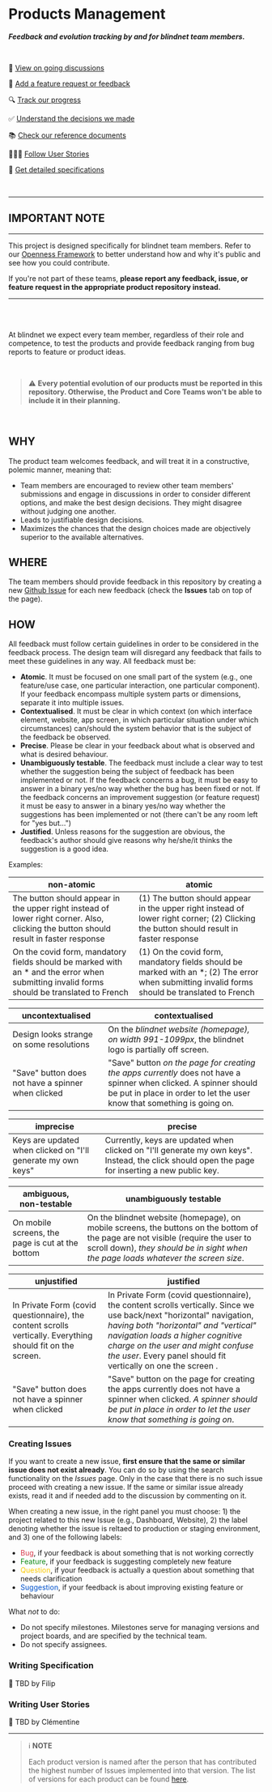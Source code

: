 # Products Management

***Feedback and evolution tracking by and for blindnet team members.***

<br />

:eyes: [View on going discussions](https://github.com/blindnet-io/clients/issues)

:rocket: [Add a feature request or feedback](#creating-issues)

:mag: [Track our progress](https://github.com/orgs/blindnet-io/projects)

:white_check_mark: [Understand the decisions we made](./decisions/)

:books: [Check our reference documents](./refs/)

:people_holding_hands: [Follow User Stories](./user-stories/)

:bookmark_tabs: [Get detailed specifications](./specifications/)

<br />

---

## IMPORTANT NOTE

---

This project is designed specifically for blindnet team members. Refer to our [Openness Framework](https://github.com/blindnet-io/openness) to better understand how and why it's public and see how you could contribute.

If you're not part of these teams, **please report any feedback, issue, or feature request in the appropriate product repository instead.**

---

<br /><br />

At blindnet we expect every team member, regardless of their role and competence, to test the products and provide feedback ranging from bug reports to feature or product ideas.

<br />

> :warning: **Every potential evolution of our products must be reported in this repository. Otherwise, the Product and Core Teams won't be able to include it in their planning.**

<br />

## WHY

The product team welcomes feedback, and will treat it in a constructive, polemic manner, meaning that:

- Team members are encouraged to review other team members' submissions and engage in discussions in order to consider different options, and make the best design decisions. They might disagree without judging one another.
- Leads to justifiable design decisions.
- Maximizes the chances that the design choices made are objectively superior to the available alternatives.

## WHERE

The team members should provide feedback in this repository by creating a new [Github Issue](https://docs.github.com/en/issues/tracking-your-work-with-issues/creating-an-issue) for each new feedback (check the **Issues** tab on top of the page).

## HOW

All feedback must follow certain guidelines in order to be considered in the feedback process. The design team will disregard any feedback that fails to meet these guidelines in any way. All feedback must be:

- **Atomic**. It must be focused on one small part of the system (e.g., one feature/use case, one particular interaction, one particular component). If your feedback encompass multiple system parts or dimensions, separate it into multiple issues.
- **Contextualised**. It must be clear in which context (on which interface element, website, app screen, in which particular situation under which circumstances) can/should the system behavior that is the subject of the feedback be observed. 
- **Precise**. Please be clear in your feedback about what is observed and what is desired behaviour.
- **Unambiguously testable**. The feedback must include a clear way to test whether the suggestion being the subject of feedback has been implemented or not. If the feedback concerns a bug, it must be easy to answer in a binary yes/no way whether the bug has been fixed or not. If the feedback concerns an improvement suggestion (or feature request) it must be easy to answer in a binary yes/no way whether the suggestions has been implemented or not (there can't be any room left for "yes but…")
- **Justified**. Unless reasons for the suggestion are obvious, the feedback's author should give reasons why he/she/it thinks the suggestion is a good idea.

Examples:

<!-- prettier-ignore -->
| non-atomic | atomic 
| ----------- | -----------
| The button should appear in the upper right instead of lower right corner. Also, clicking the button should result in faster response | (1) The button should appear in the upper right instead of lower right corner; (2) Clicking the button should result in faster response
| On the covid form, mandatory fields should be marked with an * and the error when submitting invalid forms should be translated to French | (1) On the covid form, mandatory fields should be marked with an *; (2) The error when submitting invalid forms should be translated to French

<!-- prettier-ignore -->
| uncontextualised | contextualised 
| ----------- | -----------
| Design looks strange on some resolutions | On the *blindnet website (homepage), on width 991-1099px*, the blindnet logo is partially off screen. 
| "Save" button does not have a spinner when clicked | "Save" button *on the page for creating the apps currently* does not have a spinner when clicked. A spinner should be put in place in order to let the user know that something is going on.

<!-- prettier-ignore -->
| imprecise | precise
| ----------- | -----------
| Keys are updated when clicked on "I'll generate my own keys" | Currently, keys are updated when clicked on "I'll generate my own keys". Instead, the click should open the page for inserting a new public key. 

<!-- prettier-ignore -->
| ambiguous, non-testable | unambiguously testable
| ----------- | -----------
| On mobile screens, the page is cut at the bottom | On the blindnet website (homepage), on mobile screens, the buttons on the bottom of the page are not visible (require the user to scroll down), *they should be in sight when the page loads whatever the screen size*.

<!-- prettier-ignore -->
| unjustified | justified
| ----------- | -----------
| In Private Form (covid questionnaire), the content scrolls vertically. Everything should fit on the screen. | In Private Form (covid questionnaire), the content scrolls vertically. Since we use back/next "horizontal" navigation, *having both "horizontal" and "vertical" navigation loads a higher cognitive charge on the user and might confuse the user*. Every panel should fit vertically on one the screen .
| "Save" button does not have a spinner when clicked | "Save" button on the page for creating the apps currently does not have a spinner when clicked. *A spinner should be put in place in order to let the user know that something is going on*.

### Creating Issues

If you want to create a new issue, **first ensure that the same or similar issue does not exist already**. You can do so by using the search functionality on the _Issues_ page. Only in the case that there is no such issue proceed with creating a new issue. If the same or similar issue already exists, read it and if needed add to the discussion by commenting on it.

When creating a new issue, in the right panel you must choose: 1) the project related to this new Issue (e.g., Dashboard, Website), 2) the label denoting whether the issue is reltaed to production or staging environment, and 3) one of the following labels:

- <span style="color: #d73a4a;">Bug</span>, if your feedback is about something that is not working correctly 
- <span style="color: #0E8A16;">Feature</span>, if your feedback is suggesting completely new feature 
- <span style="color: #FBCA04;">Question</span>, if your feedback is actually a question about something that needs clarification
- <span style="color: #0052CC;">Suggestion</span>, if your feedback is about improving existing feature or behaviour 

What *not* to do:

- Do not specify milestones. Milestones serve for managing versions and project boards, and are specified by the technical team.
- Do not specify assignees.

### Writing Specification

:construction: TBD by Filip

### Writing User Stories

:construction: TBD by Clémentine

---

> :information_source: **NOTE**
>
> Each product version is named after the person that has contributed the highest number of Issues implemented into that version.
> The list of versions for each product can be found [here](https://docs.google.com/spreadsheets/d/1IPDMv1cJISbsn_z2uGiskMN92HbGMSpZKmGzr1FhLvo/edit?usp=sharing).
